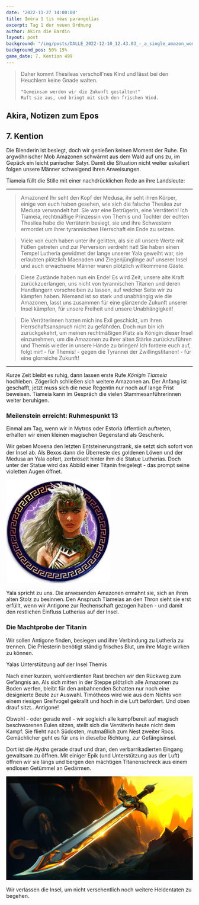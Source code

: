 ```yaml
---
date: '2022-11-27 14:00:00'
title: Iméra 1 tis néas parangelías
excerpt: Tag 1 der neuen Ordnung
author: Akira die Bardin
layout: post
background: "/img/posts/DALLE_2022-12-10_12.43.03_-_a_single_amazon_woman_standing_in_a_ruined_greek_temple_nestled_in_a_small_forestspeaking_to_a_huge_horde_or_amazon_women_below_her_at_the_base_of_the.png"
background_pos: 50% 15%
game_date: 7. Kention 499
---
```


<div class="rhyme">
  <blockquote>
    Daher kommt Thesileas verscholl'nes Kind
    und lässt bei den Heuchlern keine Gnade walten.
    
    "Gemeinsam werden wir die Zukunft gestalten!"
    Ruft sie aus, und bringt mit sich den frischen Wind.
  </blockquote>
</div>

## Akira, Notizen zum Epos

## 7. Kention

Die Blenderin ist besiegt, doch wir genießen keinen Moment der Ruhe. Ein argwöhnischer Mob Amazonen schwärmt aus dem Wald auf uns zu, im Gepäck ein leicht panischer Satyr. Damit die Situation nicht weiter eskaliert folgen unsere Männer schweigend ihren Anweisungen.

Tiameia füllt die Stille mit einer nachdrücklichen Rede an ihre Landsleute:

---

> Amazonen! Ihr seht den Kopf der Medusa, ihr seht ihren Körper, einige von euch haben gesehen, wie sich die falsche Thesilea zur Medusa verwandelt hat. Sie war eine Betrügerin, eine Verräterin!
Ich Tiameia, rechtmäßige Prinzessin von Themis und Tochter der echten Thesilea habe die Verräterin besiegt, sie und ihre Schwestern ermordet um ihrer tyrannischen Herrschaft ein Ende zu setzen. 

> Viele von euch haben unter ihr gelitten, als sie all unsere Werte mit Füßen getreten und zur Perversion verdreht hat! Sie haben einen Tempel Lutheria gewidmet der lange unserer Yala geweiht war, sie erlaubten plötzlich Maenaden und Ziegenjünglinge auf unserer Insel und auch erwachsene Männer waren plötzlich willkommene Gäste.

> Diese Zustände haben nun ein Ende! Es wird Zeit, unsere alte Kraft zurückzuerlangen, uns nicht von tyrannischen Titanen und deren Handlangern vorschreiben zu lassen, auf welcher Seite wir zu kämpfen haben. Niemand ist so stark und unabhängig wie die Amazonen, lasst uns zusammen für eine glänzende Zukunft unserer Insel kämpfen, für unsere Freiheit und unsere Unabhängigkeit!

> Die Verräterinnen hatten mich ins Exil geschickt, um ihren Herrschaftsanspruch nicht zu gefährden. Doch nun bin ich zurückgekehrt, um meinen rechtmäßigen Platz als Königin dieser Insel einzunehmen, um die Amazonen zu ihrer alten Stärke zurückzuführen und Themis wieder in unsere Hände zu bringen! Ich fordere euch auf, folgt mir! - für Themis! - gegen die Tyrannei der Zwillingstitanen! - für eine glorreiche Zukunft!

---

Kurze Zeit bleibt es ruhig, dann lassen erste Rufe *Königin Tiameia* hochleben. Zögerlich schließen sich weitere Amazonen an. Der Anfang ist geschafft, jetzt muss sich die neue Regentin nur noch auf lange Frist beweisen. Tiameia kann im Gespräch die vielen Stammesanführerinnen weiter beruhigen.

<!-- https://www.dropbox.com/home/OotD%20-%20Player%20Documents?preview=Players_Guide_to_Odyssey_v1.pdf Seite 21 + Deepl + pluralize -->
<div class="infobox">
  <h3>Meilenstein erreicht: Ruhmespunkt 13</h3>
  <!-- Ruhmespunkt für Befreiung der Amazonen vom Einfluss von Lutheria -->
  <p class="reward">Einmal am Tag, wenn wir in Mytros oder Estoria öffentlich auftreten, erhalten wir einen kleinen magischen Gegenstand als Geschenk.</p>
</div>

Wir geben Moxena den letzten Entsteinerungstrank, sie setzt sich sofort von der Insel ab. Als Bexos dann die Überreste des goldenen Löwen und der Medusa an Yala opfert, zerbröselt hinter ihm die Statue Lutherias. Doch unter der Statue wird das Abbild einer Titanin freigelegt - das prompt seine violetten Augen öffnet.

![Yala](/img/posts/yala.png)

Yala spricht zu uns. Die anwesenden Amazonen ermahnt sie, sich an ihren alten Stolz zu besinnen. Den Anspruch Tiameias an den Thron sieht sie erst erfüllt, wenn wir Antigone zur Rechenschaft gezogen haben - und damit den restlichen Einfluss Lutherias auf der Insel.

<div class="infobox quest">
  <h3>Die Machtprobe der Titanin</h3>
  <p>Wir sollen Antigone finden, besiegen und ihre Verbindung zu Lutheria zu trennen. Die Priesterin benötigt ständig frisches Blut, um ihre Magie wirken zu können.</p>
  <p class="reward">Yalas Unterstützung auf der Insel Themis</p>
</div>

Nach einer kurzen, wohlverdienten Rast brechen wir den Rückweg zum Gefängnis an. Als sich mitten in der Steppe plötzlich alle Amazonen zu Boden werfen, bleibt für den anbahnenden Schatten nur noch eine designierte Beute zur Auswahl. Timótheos wird wie aus dem Nichts von einem riesigen Greifvogel gekrallt und hoch in die Luft befördert. Und oben drauf sitzt.. Antigone!

Obwohl - oder gerade weil - wir sogleich alle kampfbereit auf magisch beschworenen Eulen sitzen, stellt sich die Verräterin heute nicht dem Kampf. Sie flieht nach Südosten, mutmaßlich zum Nest zweiter Rocs. Gemächlicher geht es für uns in dieselbe Richtung, zur Gefängisinsel.

Dort ist die *Hydra* gerade drauf und dran, den verbarrikadierten Eingang gewaltsam zu öffnen. Mit einiger Epik (und Unterstützung aus der Luft) öffnen wir sie längs und bergen den mächtigen Titanenschreck aus einem endlosen Getümmel an Gedärmen.

![titansbane](/img/posts/DALLE_2023-01-02_17.09.48_-_Titansbane_is_a_legendary_long_sword_inspired_by_the_power_and_strength_of_the_Greek_Titans._The_sword_itself_is_crafted_from_shining_steel_and_has_a_.png)

Wir verlassen die Insel, um nicht versehentlich noch weitere Heldentaten zu begehen.

<!--
Die Amazonen sind mit der Halbinsel Aresia in Verbindung, der Minotaure Zakroth der Wahnsinnige will seine Volksgenossen in Mytros befreien.

todo mehr über narsus herausfinden (6. gott)

antikithera kann  auf festen boden man durch sternbilder (mapped auf inseln) auf kurs setzen.

Mithral Shortsword +1 bestellt, am 10. tagen fertig.

keledone, kann singen aber v.a. dinge und nachrichten an volkan schicken. sie ist an das schiff gebunden und es auch verteidigen.

pythor und ein grüner drache hängen zusammen, haben wir in telamok gehört
-->
